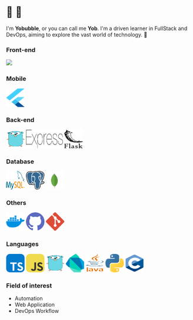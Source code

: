 # 👋 💫

I'm **Yobubble**, or you can call me **Yob**. I'm a driven learner in FullStack and DevOps, aiming to explore the vast world of technology. 🌊

### Front-end
<!-- <img src="/assets/images/react.svg" alt="Typescript" width="50" height="50"> <img src="/assets/images/next-js.svg" alt="Next.js" width="50" height="50"> <img src="/assets/images/tailwind-css.svg" alt="Tailwind CSS" width="50" height="50"> <img src="/assets/images/shadcn.png" alt="Shadcn/ui" style ="border-radius: 30px;" width="50" height="50"> -->

<p align="left">
  <a href="https://skillicons.dev">
    <img src="https://skillicons.dev/icons?i=react,nextjs,tailwind" />
  </a>
</p>


### Mobile
<img src="/assets/images/flutter.svg" alt="Flutter" width="50" height="50">

### Back-end
<img src="/assets/images/go.svg" alt="GO Lang" width="50" height="50"> <img src="/assets/images/express.svg" alt="Express.js" width="100" height="50"> <img src="/assets/images/flask.svg" alt="Flask" width="50" height="50">

### Database
<img src="/assets/images/mysql.svg" alt="Mysql" width="50" height="50"> <img src="/assets/images/postgresql.svg" alt="Postgres" width="50" height="50"> <img src="/assets/images/mongodb.svg" alt="MongoDB" width="50" height="50">

### Others
<img src="/assets/images/docker.svg" alt="Docker" width="50" height="50"> <img src="/assets/images/github.svg" alt="GitHub" width="50" height="50"> <img src="/assets/images/git.svg" alt="Git" width="50" height="50">

### Languages
<img src="/assets/images/typescript.svg" alt="Typescript" style="border-radius: 10px;" width="50" height="50"> <img src="/assets/images/javascript.svg" alt="Javascript" style="border-radius: 10px;" width="50" height="50"> <img src="/assets/images/go.svg" alt="GoLang" style="border-radius: 10px;" width="50" height="50"> <img src="/assets/images/dart.svg" alt="dart" style="border-radius: 10px;" width="50" height="50"> <img src="/assets/images/java.svg" alt="java" style="border-radius: 10px;" width="50" height="50"> <img src="/assets/images/python.svg" alt="python" style="border-radius: 10px;" width="50" height="50"> <img src="/assets/images/c.svg" alt="C programming" style="border-radius: 10px;" width="50" height="50">
  
### Field of interest
- Automation
- Web Application
- DevOps Workflow

